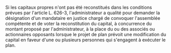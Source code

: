 Si les capitaux propres n'ont pas été reconstitués dans les conditions prévues par l'article L. 626-3, l'administrateur a qualité pour demander la désignation d'un mandataire en justice chargé de convoquer l'assemblée compétente et de voter la reconstitution du capital, à concurrence du montant proposé par l'administrateur, à la place du ou des associés ou actionnaires opposants lorsque le projet de plan prévoit une modification du capital en faveur d'une ou plusieurs personnes qui s'engagent à exécuter le plan.